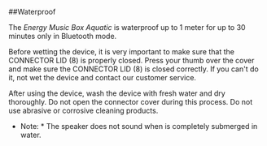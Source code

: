 ##Waterproof

The *Energy Music Box Aquatic* is waterproof up to 1 meter for up to 30 minutes only in Bluetooth mode.

Before wetting the device, it is very important to make sure that the CONNECTOR LID (8) is properly closed. Press your thumb over the cover and make sure the CONNECTOR LID (8) is closed correctly. If you can't do it, not wet the device and contact our customer service.

After using the device, wash the device with fresh water and dry thoroughly. Do not open the connector cover during this process. Do not use abrasive or corrosive cleaning products.

* Note: * The speaker does not sound when is completely submerged in water.

